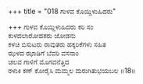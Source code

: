 +++
title = "018 ಗುಳವ ಕೊಯ್ದಿಳುಹಿದರು"

+++
ಗುಳವ ಕೊಯ್ದಿಳುಹಿದರು ಕರಿ ಸಂ  
ಕುಳದಲಾರೋಹಕರು ಜೋಡನು  
ಕಳಚಿ ಬಿಸುಟರು ರಾವುತರು ಹಕ್ಕರಿಕೆಗಳು ಸಹಿತ  
ಝಳದ ಝಾಡಿಗೆ ಬೆವರಿ ವಸನಾಂ  
ಚಲವ ಗಾಳಿಗೆ ಮೊಗವನೆತ್ತಿದ  
ರಳುಕಿ ಕಣ್ ಕೋರೈಸಿ ಮಮ್ಮಲ ಮರುಗಿತುಭಯಬಲ    ॥18॥